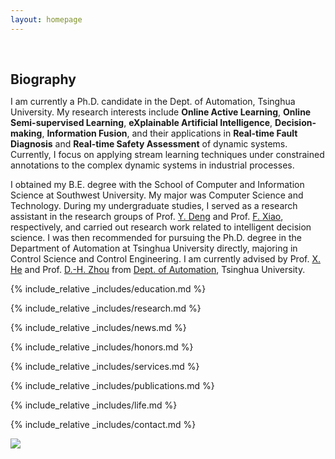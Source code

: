 ```yaml
---
layout: homepage
---
```


<h1 id="about-me"></h1>

<h2 style="margin: 60px 0px 10px;">Biography</h2>

I am currently a Ph.D. candidate in the Dept. of Automation, Tsinghua University. My research interests include **Online Active Learning**, **Online Semi-supervised Learning**, **eXplainable Artificial Intelligence**, **Decision-making**, **Information Fusion**, and their applications in **Real-time Fault Diagnosis** and **Real-time Safety Assessment** of dynamic systems. Currently, I focus on applying stream learning techniques under constrained annotations to the complex dynamic systems in industrial processes.

I obtained my B.E. degree with the School of Computer and Information Science at Southwest University. My major was Computer Science and Technology. During my undergraduate studies, I served as a research assistant in the research groups of Prof. [Y. Deng][1] and Prof. [F. Xiao][2], respectively, and carried out research work related to intelligent decision science. I was then recommended for pursuing the Ph.D. degree in the Department of Automation at Tsinghua University directly, majoring in Control Science and Control Engineering. I am currently advised by Prof. [X. He][3] and Prof. [D.-H. Zhou][4] from [Dept. of Automation][5], Tsinghua University.

{% include_relative _includes/education.md %}

{% include_relative _includes/research.md %}

{% include_relative _includes/news.md %}

{% include_relative _includes/honors.md %}

{% include_relative _includes/services.md %}

{% include_relative _includes/publications.md %}

{% include_relative _includes/life.md %}

{% include_relative _includes/contact.md %}


<a href="https://clustrmaps.com/site/1bwks"  title="Visit tracker"><img src="//www.clustrmaps.com/map_v2.png?d=LGj6RE6LhpFSSVGleEqnCwQSYhx0OfZ_k_oaTnm3L_g&cl=ffffff" /></a>

[1]:	https://scholar.google.com/citations?user=Zuhod6sAAAAJ&hl=zh-CN&oi=ao
[2]:	http://www.cse.cqu.edu.cn/info/2095/5902.htm
[3]:	https://www.au.tsinghua.edu.cn/info/1092/1527.htm
[4]:	https://www.au.tsinghua.edu.cn/info/1110/1582.htm
[5]:	https://www.au.tsinghua.edu.cn/index.htm